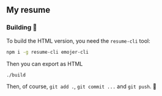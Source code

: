 ## My resume


### Building :construction_worker:

To build the HTML version, you need the `resume-cli` tool:


```sh
npm i -g resume-cli emojer-cli
```

Then you can export as HTML

```sh
./build
```

Then, of course, `git add .`, `git commit ...` and `git push`. :tada:
